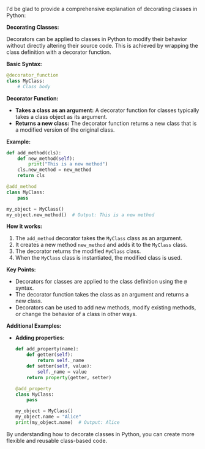 I'd be glad to provide a comprehensive explanation of decorating classes in Python:

**Decorating Classes:**

Decorators can be applied to classes in Python to modify their behavior without directly altering their source code. This is achieved by wrapping the class definition with a decorator function.

**Basic Syntax:**

```python
@decorator_function
class MyClass:
    # Class body
```

**Decorator Function:**

- **Takes a class as an argument:** A decorator function for classes typically takes a class object as its argument.
- **Returns a new class:** The decorator function returns a new class that is a modified version of the original class.

**Example:**

```python
def add_method(cls):
    def new_method(self):
        print("This is a new method")
    cls.new_method = new_method
    return cls

@add_method
class MyClass:
    pass

my_object = MyClass()
my_object.new_method()  # Output: This is a new method
```

**How it works:**

1. The `add_method` decorator takes the `MyClass` class as an argument.
2. It creates a new method `new_method` and adds it to the `MyClass` class.
3. The decorator returns the modified `MyClass` class.
4. When the `MyClass` class is instantiated, the modified class is used.

**Key Points:**

- Decorators for classes are applied to the class definition using the `@` syntax.
- The decorator function takes the class as an argument and returns a new class.
- Decorators can be used to add new methods, modify existing methods, or change the behavior of a class in other ways.

**Additional Examples:**

- **Adding properties:**
  ```python
  def add_property(name):
      def getter(self):
          return self._name
      def setter(self, value):
          self._name = value
      return property(getter, setter)

  @add_property
  class MyClass:
      pass

  my_object = MyClass()
  my_object.name = "Alice"
  print(my_object.name)  # Output: Alice
  ```


By understanding how to decorate classes in Python, you can create more flexible and reusable class-based code.
